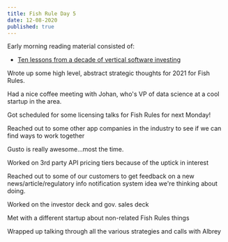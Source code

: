 ```yaml
---
title: Fish Rule Day 5
date: 12-08-2020
published: true
---
```


Early morning reading material consisted of:

- [Ten lessons from a decade of vertical software investing](https://www.bvp.com/atlas/ten-lessons-from-a-decade-of-vertical-software-investing)

Wrote up some high level, abstract strategic thoughts for 2021 for Fish Rules.

Had a nice coffee meeting with Johan, who's VP of data science at a cool startup in the area.

Got scheduled for some licensing talks for Fish Rules for next Monday!

Reached out to some other app companies in the industry to see if we can find ways to work together

Gusto is really awesome...most the time.

Worked on 3rd party API pricing tiers because of the uptick in interest

Reached out to some of our customers to get feedback on a new news/article/regulatory info notification system idea we're thinking about doing.

Worked on the investor deck and gov. sales deck

Met with a different startup about non-related Fish Rules things

Wrapped up talking through all the various strategies and calls with Albrey
